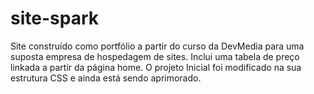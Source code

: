 # site-spark
Site construído como portfólio a partir do curso da DevMedia  para uma suposta empresa de hospedagem de sites. Inclui uma tabela de preço linkada a partir da página home. O projeto Inicial foi modificado na sua estrutura CSS e ainda está sendo aprimorado.
